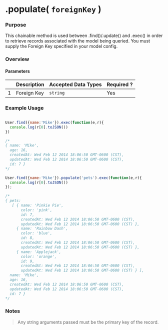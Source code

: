 # .populate( `foreignKey` )
### Purpose
This chainable method is used between .find()/.update() and .exec() in order to retrieve records associated with the model being queried.  You must supply the Foreign Key specified in your model config.  

### Overview
#### Parameters

|   |     Description     | Accepted Data Types | Required ? |
|---|---------------------|---------------------|------------|
| 1 |     Foreign Key     |      `string`       |     Yes    |

### Example Usage

```javascript 

User.find({name:'Mike'}).exec(function(e,r){
  console.log(r[0].toJSON())
})

/* 
{ name: 'Mike',
  age: 16,
  createdAt: Wed Feb 12 2014 18:06:50 GMT-0600 (CST),
  updatedAt: Wed Feb 12 2014 18:06:50 GMT-0600 (CST),
  id: 7 }
*/

User.find({name:'Mike'}).populate('pets').exec(function(e,r){
  console.log(r[0].toJSON())
});

/*
{ pets: 
   [ { name: 'Pinkie Pie',
       color: 'pink',
       id: 7,
       createdAt: Wed Feb 12 2014 18:06:50 GMT-0600 (CST),
       updatedAt: Wed Feb 12 2014 18:06:50 GMT-0600 (CST) },
     { name: 'Rainbow Dash',
       color: 'blue',
       id: 8,
       createdAt: Wed Feb 12 2014 18:06:50 GMT-0600 (CST),
       updatedAt: Wed Feb 12 2014 18:06:50 GMT-0600 (CST) },
     { name: 'Applejack',
       color: 'orange',
       id: 9,
       createdAt: Wed Feb 12 2014 18:06:50 GMT-0600 (CST),
       updatedAt: Wed Feb 12 2014 18:06:50 GMT-0600 (CST) } ],
  name: 'Mike',
  age: 16,
  createdAt: Wed Feb 12 2014 18:06:50 GMT-0600 (CST),
  updatedAt: Wed Feb 12 2014 18:06:50 GMT-0600 (CST),
  id: 7 }
*/

```

### Notes
> Any string arguments passed must be the primary key of the record.


<docmeta name="uniqueID" value="populate245634">
<docmeta name="displayName" value=".populate( `foreignKey` )">

